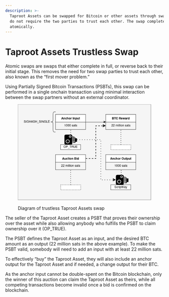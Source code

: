 ```yaml
---
description: >-
  Taproot Assets can be swapped for Bitcoin or other assets through swaps that
  do not require the two parties to trust each other. The swap completes
  atomically.
---
```


# Taproot Assets Trustless Swap

Atomic swaps are swaps that either complete in full, or reverse back to their initial stage. This removes the need for two swap parties to trust each other, also known as the “first mover problem.”&#x20;

Using Partially Signed Bitcoin Transactions (PSBTs), this swap can be performed in a single onchain transaction using minimal interaction between the swap partners without an external coordinator.



<figure><img src="../../.gitbook/assets/psbt_auction_complete.drawio (1).png" alt=""><figcaption><p>Diagram of trustless Taproot Assets swap</p></figcaption></figure>

The seller of the Taproot Asset creates a PSBT that proves their ownership over the asset while also allowing anybody who fulfills the PSBT to claim ownership over it (OP\_TRUE).

The PSBT defines the Taproot Asset as an input, and the desired BTC amount as an output (22 million sats in the above example). To make the PSBT valid, somebody will need to add an input with at least 22 million sats.

To effectively “buy” the Taproot Asset, they will also include an anchor output for the Taproot Asset and if needed, a change output for their BTC.

As the anchor input cannot be double-spent on the Bitcoin blockchain, only the winner of this auction can claim the Taproot Asset as theirs, while all competing transactions become invalid once a bid is confirmed on the blockchain.
